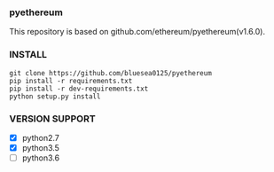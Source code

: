 ### pyethereum
   This repository is based on github.com/ethereum/pyethereum(v1.6.0).
   
### INSTALL
    git clone https://github.com/bluesea0125/pyethereum
    pip install -r requirements.txt
    pip install -r dev-requirements.txt
    python setup.py install
    
### VERSION SUPPORT
   * [x] python2.7
   * [x] python3.5
   * [ ] python3.6
